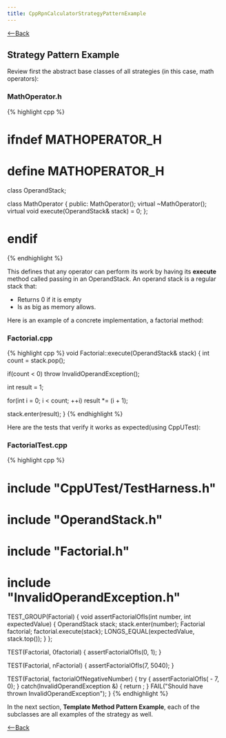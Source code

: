 ```yaml
---
title: CppRpnCalculatorStrategyPatternExample
---
```

[<--Back](RpnCalculatorCppExampleImplementation)
## Strategy Pattern Example
Review first the abstract base classes of all strategies (in this case, math operators):
### MathOperator.h
{% highlight cpp %}
# ifndef MATHOPERATOR_H
# define MATHOPERATOR_H

class OperandStack;

class MathOperator
{
public:
   MathOperator();
   virtual ~MathOperator();
   virtual void execute(OperandStack& stack) = 0;
};

# endif
{% endhighlight %}

This defines that any operator can perform its work by having its **execute** method called passing in an OperandStack. An operand stack is a regular stack that:
* Returns 0 if it is empty
* Is as big as memory allows.

Here is an example of a concrete implementation, a factorial method:
### Factorial.cpp
{% highlight cpp %}
void Factorial::execute(OperandStack& stack) {
   int count = stack.pop();

   if(count < 0)
      throw InvalidOperandException();

   int result = 1;

   for(int i = 0; i < count; ++i)
      result *= (i + 1);

   stack.enter(result);
}
{% endhighlight %}

Here are the tests that verify it works as expected(using CppUTest):
### FactorialTest.cpp
{% highlight cpp %}
# include "CppUTest/TestHarness.h"

# include "OperandStack.h"
# include "Factorial.h"
# include "InvalidOperandException.h"

TEST_GROUP(Factorial) {
   void assertFactorialOfIs(int number, int expectedValue) {
      OperandStack stack;
      stack.enter(number);
      Factorial factorial;
      factorial.execute(stack);
      LONGS_EQUAL(expectedValue, stack.top());
   }
};

TEST(Factorial, 0factorial) {
   assertFactorialOfIs(0, 1);
}

TEST(Factorial, nFactorial) {
   assertFactorialOfIs(7, 5040);
}

TEST(Factorial, factorialOfNegativeNumber) {
   try {
      assertFactorialOfIs( - 7, 0);
   } catch(InvalidOperandException &) {
      return ;
   }
   FAIL("Should have thrown InvalidOperandException");
}
{% endhighlight %}

In the next section, **Template Method Pattern Example**, each of the subclasses are all examples of the strategy as well.

[<--Back](RpnCalculatorCppExampleImplementation)
